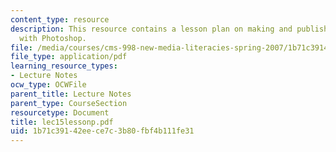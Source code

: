 ```yaml
---
content_type: resource
description: This resource contains a lesson plan on making and publishing animations
  with Photoshop.
file: /media/courses/cms-998-new-media-literacies-spring-2007/1b71c39142eece7c3b80fbf4b111fe31_lec15lessonp.pdf
file_type: application/pdf
learning_resource_types:
- Lecture Notes
ocw_type: OCWFile
parent_title: Lecture Notes
parent_type: CourseSection
resourcetype: Document
title: lec15lessonp.pdf
uid: 1b71c391-42ee-ce7c-3b80-fbf4b111fe31
---
```

